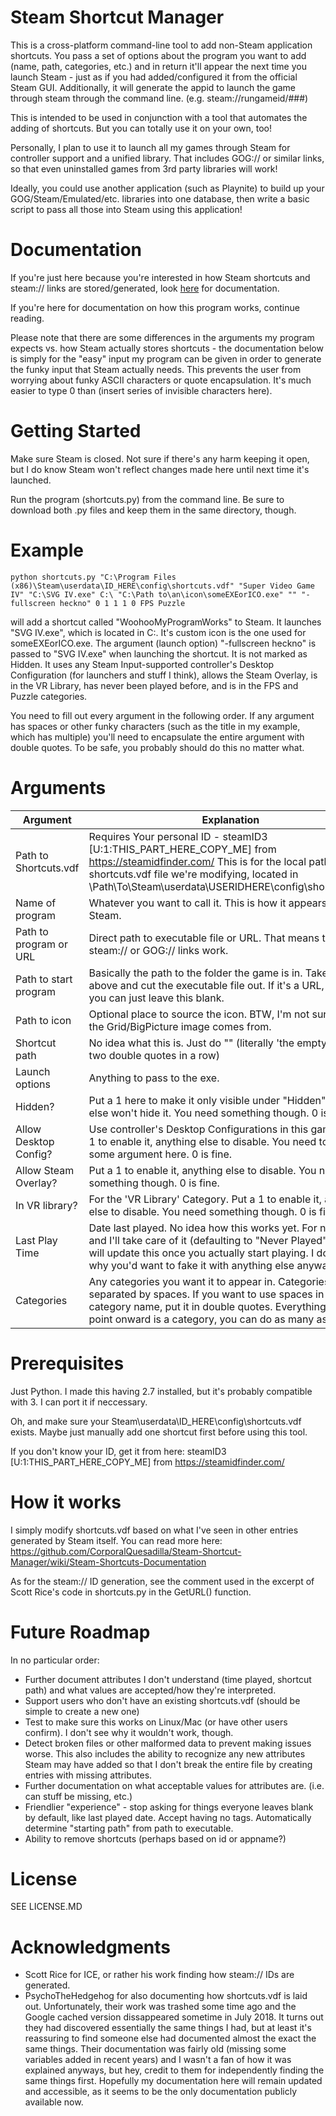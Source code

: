 # Steam Shortcut Manager

This is a cross-platform command-line tool to add non-Steam application shortcuts. You pass a set of options about the program you want to add (name, path, categories, etc.) and in return it'll appear the next time you launch Steam - just as if you had added/configured it from the official Steam GUI. Additionally, it will generate the appid to launch the game through steam through the command line. (e.g. steam://rungameid/###)

This is intended to be used in conjunction with a tool that automates the adding of shortcuts. But you can totally use it on your own, too!

Personally, I plan to use it to launch all my games through Steam for controller support and a unified library. That includes GOG:// or similar links, so that even uninstalled games from 3rd party libraries will work!

Ideally, you could use another application (such as Playnite) to build up your GOG/Steam/Emulated/etc. libraries into one database, then write a basic script to pass all those into Steam using this application!

# Documentation

If you're just here because you're interested in how Steam shortcuts and steam:// links are stored/generated, look [here](https://github.com/CorporalQuesadilla/Steam-Shortcut-Manager/wiki/Steam-Shortcuts-Documentation) for documentation.

If you're here for documentation on how this program works, continue reading.

Please note that there are some differences in the arguments my program expects vs. how Steam actually stores shortcuts - the documentation below is simply for the "easy" input my program can be given in order to generate the funky input that Steam actually needs. This prevents the user from worrying about funky ASCII characters or quote encapsulation. It's much easier to type 0 than (insert series of invisible characters here).

# Getting Started

Make sure Steam is closed. Not sure if there's any harm keeping it open, but I do know Steam won't reflect changes made here until next time it's launched.

Run the program (shortcuts.py) from the command line. Be sure to download both .py files and keep them in the same directory, though.

# Example
```
python shortcuts.py "C:\Program Files (x86)\Steam\userdata\ID_HERE\config\shortcuts.vdf" "Super Video Game IV" "C:\SVG IV.exe" C:\ "C:\Path to\an\icon\someEXEorICO.exe" "" "-fullscreen heckno" 0 1 1 1 0 FPS Puzzle
```
will add a shortcut called "WoohooMyProgramWorks" to Steam. It launches "SVG IV.exe", which is located in C:\. It's custom icon is the one used for someEXEorICO.exe. The argument (launch option) "-fullscreen heckno" is passed to "SVG IV.exe" when launching the shortcut. It is not marked as Hidden. It uses any Steam Input-supported controller's Desktop Configuration (for launchers and stuff I think), allows the Steam Overlay, is in the VR Library, has never been played before, and is in the FPS and Puzzle categories.

You need to fill out every argument in the following order. If any argument has spaces or other funky characters (such as the title in my example, which has multiple) you'll need to encapsulate the entire argument with double quotes. To be safe, you probably should do this no matter what.

# Arguments
Argument | Explanation
-------- | -----------
Path to Shortcuts.vdf | Requires Your personal ID - steamID3 [U:1:THIS_PART_HERE_COPY_ME] from https://steamidfinder.com/ This is for the local path to your shortcuts.vdf file we're modifying, located in \Path\To\Steam\userdata\USERIDHERE\config\shortcuts.vdf.
Name of program | Whatever you want to call it. This is how it appears in Steam.
Path to program or URL | Direct path to executable file or URL. That means that steam:// or GOG:// links work.
Path to start program | Basically the path to the folder the game is in. Take the path above and cut the executable file out. If it's a URL, I think you can just leave this blank.
Path to icon | Optional place to source the icon. BTW, I'm not sure where the Grid/BigPicture image comes from.
Shortcut path | No idea what this is. Just do "" (literally 'the empty string' - two double quotes in a row)
Launch options | Anything to pass to the exe.
Hidden? | Put a 1 here to make it only visible under "Hidden", anything else won't hide it. You need something though. 0 is fine.
Allow Desktop Config? | Use controller's Desktop Configurations in this game. Put a 1 to enable it, anything else to disable. You need to put some argument here. 0 is fine.
Allow Steam Overlay? | Put a 1 to enable it, anything else to disable. You need something though. 0 is fine.
In VR library? | For the 'VR Library' Category. Put a 1 to enable it, anything else to disable. You need something though. 0 is fine.
Last Play Time | Date last played. No idea how this works yet. For now, put 0 and I'll take care of it (defaulting to "Never Played".) Steam will update this once you actually start playing. I don't know why you'd want to fake it with anything else anyways.
Categories | Any categories you want it to appear in. Categories are separated by spaces. If you want to use spaces in a category name, put it in double quotes. Everything from this point onward is a category, you can do as many as you like.

# Prerequisites

Just Python. I made this having 2.7 installed, but it's probably compatible with 3. I can port it if neccessary.

Oh, and make sure your Steam\userdata\ID_HERE\config\shortcuts.vdf exists. Maybe just manually add one shortcut first before using this tool.

If you don't know your ID, get it from here: steamID3 [U:1:THIS_PART_HERE_COPY_ME] from https://steamidfinder.com/

# How it works

I simply modify shortcuts.vdf based on what I've seen in other entries generated by Steam itself. You can read more here: https://github.com/CorporalQuesadilla/Steam-Shortcut-Manager/wiki/Steam-Shortcuts-Documentation

As for the steam:// ID generation, see the comment used in the excerpt of Scott Rice's code in shortcuts.py in the GetURL() function.

# Future Roadmap

In no particular order:
* Further document attributes I don't understand (time played, shortcut path) and what values are accepted/how they're interpreted.
* Support users who don't have an existing shortcuts.vdf (should be simple to create a new one)
* Test to make sure this works on Linux/Mac (or have other users confirm). I don't see why it wouldn't work, though.
* Detect broken files or other malformed data to prevent making issues worse. This also includes the ability to recognize any new attributes Steam may have added so that I don't break the entire file by creating entries with missing attributes.
* Further documentation on what acceptable values for attributes are. (i.e. can stuff be missing, etc.)
* Friendlier "experience" - stop asking for things everyone leaves blank by default, like last played date. Accept having no tags. Automatically determine "starting path" from path to executable.
* Ability to remove shortcuts (perhaps based on id or appname?)

# License

SEE LICENSE.MD

# Acknowledgments

* Scott Rice for ICE, or rather his work finding how steam:// IDs are generated.
* PsychoTheHedgehog for also documenting how shortcuts.vdf is laid out. Unfortunately, their work was trashed some time ago and the Google cached version dissappeared sometime in July 2018. It turns out they had discovered essentially the same things I had, but at least it's reassuring to find someone else had documented almost the exact the same things. Their documentation was fairly old (missing some variables added in recent years) and I wasn't a fan of how it was explained anyways, but hey, credit to them for independently finding the same things first. Hopefully my documentation here will remain updated and accessible, as it seems to be the only documentation publicly available now.
